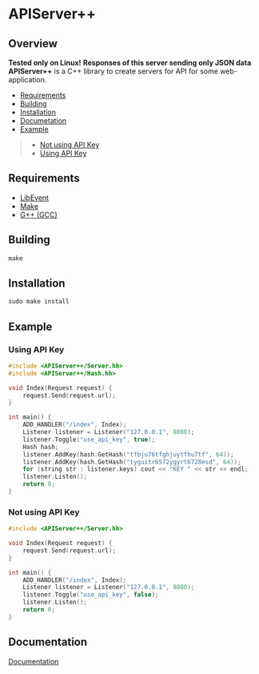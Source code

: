 # APIServer++
## Overview
**Tested only on Linux!**
**Responses of this server sending only JSON data**
**APIServer++** is a C++ library to create servers for API for some web-application.
* [Requirements](https://github.com/theFFPS/APIServerPP#requirements)
* [Building](https://github.com/theFFPS/APIServerPP#building)
* [Installation](https://github.com/theFFPS/APIServerPP#installation)
* [Documetation](https://github.com/theFFPS/APIServerPP#documentation)
* [Example](https://github.com/theFFPS/APIServerPP#example)
> * [Not using API Key](https://github.com/theFFPS/APIServerPP#not-using-api-key)
> * [Using API Key](https://github.com/theFFPS/APIServerPP#using-api-key)
## Requirements
* [LibEvent](https://github.com/libevent/libevent)
* [Make](https://git.savannah.gnu.org/cgit/make.git)
* [G++ (GCC)](https://github.com/gcc-mirror/gcc)
## Building
```c++
make
```
## Installation
```c++
sudo make install
```
## Example
### Using API Key
```c++
#include <APIServer++/Server.hh>
#include <APIServer++/Hash.hh>

void Index(Request request) {
    request.Send(request.url);
}

int main() {
    ADD_HANDLER("/index", Index);
    Listener listener = Listener("127.0.0.1", 8080);
    listener.Toggle("use_api_key", true);
    Hash hash;
    listener.AddKey(hash.GetHash("tfbju76tfghjuytfhu7tf", 64));
    listener.AddKey(hash.GetHash("tyguitr6572ygyrt6728esd", 64));
    for (string str : listener.keys) cout << "KEY " << str << endl;
    listener.Listen();
    return 0;
}
```
### Not using API Key
```c++
#include <APIServer++/Server.hh>

void Index(Request request) {
    request.Send(request.url);
}

int main() {
    ADD_HANDLER("/index", Index);
    Listener listener = Listener("127.0.0.1", 8080);
    listener.Toggle("use_api_key", false);
    listener.Listen();
    return 0;
}
```
## Documentation
[Documentation](https://github.com/theFFPS/APIServerPP/)
